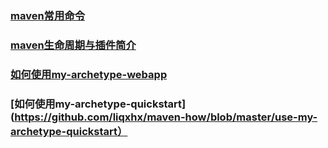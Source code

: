 ### [maven常用命令](https://github.com/liqxhx/template/blob/master/maven%E5%B8%B8%E7%94%A8%E5%91%BD%E4%BB%A4.md)

### [maven生命周期与插件简介](https://github.com/liqxhx/template/blob/master/maven%E7%94%9F%E5%91%BD%E5%91%A8%E6%9C%9F%E5%92%8C%E6%8F%92%E4%BB%B6.md)

### [如何使用my-archetype-webapp](https://github.com/liqxhx/maven-how/blob/master/use-my-archetype-webapp)


### [如何使用my-archetype-quickstart](https://github.com/liqxhx/maven-how/blob/master/use-my-archetype-quickstart）
